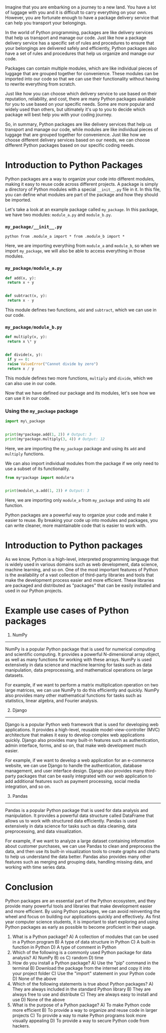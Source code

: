 Imagine that you are embarking on a journey to a new land. You have a lot of luggage with you and it is difficult to carry everything on your own. However, you are fortunate enough to have a package delivery service that can help you transport your belongings. 


In the world of Python programming, packages are like delivery services that help us transport and manage our code. Just like how a package delivery service has a specific set of rules and procedures to ensure that your belongings are delivered safely and efficiently, Python packages also have a set of rules and procedures that help us organize and manage our code.


Packages can contain multiple modules, which are like individual pieces of luggage that are grouped together for convenience. These modules can be imported into our code so that we can use their functionality without having to rewrite everything from scratch.


Just like how you can choose which delivery service to use based on their reputation, reliability, and cost, there are many Python packages available for you to use based on your specific needs. Some are more popular and widely used than others, but ultimately it's up to you to decide which package will best help you with your coding journey.


So, in summary, Python packages are like delivery services that help us transport and manage our code, while modules are like individual pieces of luggage that are grouped together for convenience. Just like how we choose different delivery services based on our needs, we can choose different Python packages based on our specific coding needs.


Introduction to Python Packages
===============================


Python packages are a way to organize your code into different modules, making it easy to reuse code across different projects. A package is simply a directory of Python modules with a special `__init__.py` file in it. In this file, you can define what modules are part of the package and how they should be imported.


Let's take a look at an example package called `my_package`. In this package, we have two modules: `module_a.py` and `module_b.py`.


### `my_package/__init__.py`


`python
from .module_a import *
from .module_b import *`


Here, we are importing everything from `module_a` and `module_b`, so when we import `my_package`, we will also be able to access everything in those modules.


### `my_package/module_a.py`


```python
def add(x, y):
 return x + y


def subtract(x, y):
 return x - y
```


This module defines two functions, `add` and `subtract`, which we can use in our code.


### `my_package/module_b.py`


```python
def multiply(x, y):
 return x \* y


def divide(x, y):
 if y == 0:
 raise ValueError("Cannot divide by zero")
 return x / y
```


This module defines two more functions, `multiply` and `divide`, which we can also use in our code.


Now that we have defined our package and its modules, let's see how we can use it in our code.


### Using the `my_package` package


```python
import my\_package


print(my*package.add(1, 2)) # Output: 3
print(my*package.multiply(3, 4)) # Output: 12
```


Here, we are importing the `my_package` package and using its `add` and `multiply` functions.


We can also import individual modules from the package if we only need to use a subset of its functionality.


```python
from my*package import module*a


print(module\_a.add(1, 2)) # Output: 3
```


Here, we are importing only `module_a` from `my_package` and using its `add` function.


Python packages are a powerful way to organize your code and make it easier to reuse. By breaking your code up into modules and packages, you can write cleaner, more maintainable code that is easier to work with.


Introduction to Python packages
===============================


As we know, Python is a high-level, interpreted programming language that is widely used in various domains such as web development, data science, machine learning, and so on. One of the most important features of Python is the availability of a vast collection of third-party libraries and tools that make the development process easier and more efficient. These libraries are packaged and distributed as "packages" that can be easily installed and used in our Python projects. 


Example use cases of Python packages
====================================


1. NumPy
--------


NumPy is a popular Python package that is used for numerical computing and scientific computing. It provides a powerful N-dimensional array object, as well as many functions for working with these arrays. NumPy is used extensively in data science and machine learning for tasks such as data manipulation, data preprocessing, and mathematical operations on large datasets. 


For example, if we want to perform a matrix multiplication operation on two large matrices, we can use NumPy to do this efficiently and quickly. NumPy also provides many other mathematical functions for tasks such as statistics, linear algebra, and Fourier analysis.


2. Django
---------


Django is a popular Python web framework that is used for developing web applications. It provides a high-level, reusable model-view-controller (MVC) architecture that makes it easy to develop complex web applications quickly. Django also provides many built-in features such as authentication, admin interface, forms, and so on, that make web development much easier.


For example, if we want to develop a web application for an e-commerce website, we can use Django to handle the authentication, database management, and user interface design. Django also provides many third-party packages that can be easily integrated with our web application to add additional features such as payment processing, social media integration, and so on.


3. Pandas
---------


Pandas is a popular Python package that is used for data analysis and manipulation. It provides a powerful data structure called DataFrame that allows us to work with structured data efficiently. Pandas is used extensively in data science for tasks such as data cleaning, data preprocessing, and data visualization.


For example, if we want to analyze a large dataset containing information about customer purchases, we can use Pandas to clean and preprocess the data, and then use its built-in visualization tools to create graphs and charts to help us understand the data better. Pandas also provides many other features such as merging and grouping data, handling missing data, and working with time series data.


Conclusion
==========


Python packages are an essential part of the Python ecosystem, and they provide many powerful tools and libraries that make development easier and more efficient. By using Python packages, we can avoid reinventing the wheel and focus on building our applications quickly and effectively. As first year computer science students, it is important to start exploring and using Python packages as early as possible to become proficient in their usage.


1. What is a Python package?
A) A collection of modules that can be used in a Python program
B) A type of data structure in Python
C) A built-in function in Python
D) A type of comment in Python
2. Which of the following is a commonly used Python package for data analysis?
A) NumPy
B) os
C) random
D) time
3. How do you install a Python package?
A) Use the "pip" command in the terminal
B) Download the package from the internet and copy it into your project folder
C) Use the "import" statement in your Python code
D) None of the above
4. Which of the following statements is true about Python packages?
A) They are always included in the standard Python library
B) They are always free to use and distribute
C) They are always easy to install and use
D) None of the above
5. What is the purpose of a Python package?
A) To make Python code more efficient
B) To provide a way to organize and reuse code in larger projects
C) To provide a way to make Python programs look more visually appealing
D) To provide a way to secure Python code from hackers.



